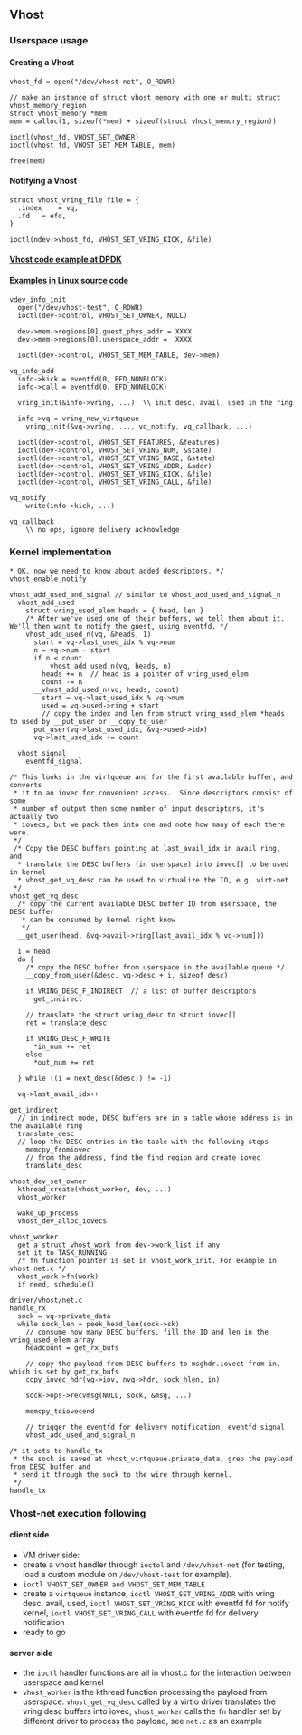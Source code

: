 ## Vhost

### Userspace usage

#### Creating a Vhost

```
vhost_fd = open("/dev/vhost-net", O_RDWR)

// make an instance of struct vhost_memory with one or multi struct vhost_memory_region
struct vhost_memory *mem
mem = calloc(1, sizeof(*mem) + sizeof(struct vhost_memory_region))

ioctl(vhost_fd, VHOST_SET_OWNER)
ioctl(vhost_fd, VHOST_SET_MEM_TABLE, mem)

free(mem)
```

#### Notifying a Vhost
```
struct vhost_vring_file file = {
  .index	= vq,
  .fd	= efd,
}

ioctl(ndev->vhost_fd, VHOST_SET_VRING_KICK, &file)
```

#### [Vhost code example at DPDK](https://doc.dpdk.org/api/examples_2vhost_blk_2vhost_blk_8c-example.html)

#### [Examples in Linux source code](https://elixir.bootlin.com/linux/v5.2.21/source/tools/virtio/virtio_test.c)

```
vdev_info_init
  open("/dev/vhost-test", O_RDWR)
  ioctl(dev->control, VHOST_SET_OWNER, NULL)

  dev->mem->regions[0].guest_phys_addr = XXXX
  dev->mem->regions[0].userspace_addr =  XXXX

  ioctl(dev->control, VHOST_SET_MEM_TABLE, dev->mem)

vq_info_add
  info->kick = eventfd(0, EFD_NONBLOCK)
  info->call = eventfd(0, EFD_NONBLOCK)

  vring_init(&info->vring, ...)  \\ init desc, avail, used in the ring

  info->vq = vring_new_virtqueue
    vring_init(&vq->vring, ..., vq_notify, vq_callback, ...)

  ioctl(dev->control, VHOST_SET_FEATURES, &features)
  ioctl(dev->control, VHOST_SET_VRING_NUM, &state)
  ioctl(dev->control, VHOST_SET_VRING_BASE, &state)
  ioctl(dev->control, VHOST_SET_VRING_ADDR, &addr)
  ioctl(dev->control, VHOST_SET_VRING_KICK, &file)
  ioctl(dev->control, VHOST_SET_VRING_CALL, &file)

vq_notify
    write(info->kick, ...)

vq_callback
    \\ no ops, ignore delivery acknowledge
```

### Kernel implementation

```
* OK, now we need to know about added descriptors. */
vhost_enable_notify

```

```
vhost_add_used_and_signal // similar to vhost_add_used_and_signal_n
  vhost_add_used
    struct vring_used_elem heads = { head, len }
    /* After we've used one of their buffers, we tell them about it.  We'll then want to notify the guest, using eventfd. */
    vhost_add_used_n(vq, &heads, 1)
      start = vq->last_used_idx % vq->num
      n = vq->num - start
      if n < count
        __vhost_add_used_n(vq, heads, n)
        heads += n  // head is a pointer of vring_used_elem
        count -= n
      __vhost_add_used_n(vq, heads, count)  
        start = vq->last_used_idx % vq->num
        used = vq->used->ring + start
        // copy the index and len from struct vring_used_elem *heads to used by __put_user or __copy_to_user
      put_user(vq->last_used_idx, &vq->used->idx)
      vq->last_used_idx += count

  vhost_signal
    eventfd_signal
```


```
/* This looks in the virtqueue and for the first available buffer, and converts
 * it to an iovec for convenient access.  Since descriptors consist of some
 * number of output then some number of input descriptors, it's actually two
 * iovecs, but we pack them into one and note how many of each there were.
 */
 /* Copy the DESC buffers pointing at last_avail_idx in avail ring, and
  * translate the DESC buffers (in userspace) into iovec[] to be used in kernel
  * vhost_get_vq_desc can be used to virtualize the IO, e.g. virt-net
 */
vhost_get_vq_desc
  /* copy the current available DESC buffer ID from userspace, the DESC buffer
   * can be consumed by kernel right know
   */
  __get_user(head, &vq->avail->ring[last_avail_idx % vq->num]))

  i = head
  do {
    /* copy the DESC buffer from userspace in the available queue */
    __copy_from_user(&desc, vq->desc + i, sizeof desc)

    if VRING_DESC_F_INDIRECT  // a list of buffer descriptors
      get_indirect

    // translate the struct vring_desc to struct iovec[]
    ret = translate_desc

    if VRING_DESC_F_WRITE
      *in_num += ret
    else
      *out_num += ret  

  } while ((i = next_desc(&desc)) != -1)

  vq->last_avail_idx++
```


```
get_indirect
  // in indirect mode, DESC buffers are in a table whose address is in the available ring
  translate_desc
  // loop the DESC entries in the table with the following steps
    memcpy_fromiovec
    // from the address, find the find_region and create iovec
    translate_desc

```


```
vhost_dev_set_owner
  kthread_create(vhost_worker, dev, ...)
  vhost_worker

  wake_up_process
  vhost_dev_alloc_iovecs
```

```
vhost_worker
  get a struct vhost_work from dev->work_list if any
  set it to TASK_RUNNING
  /* fn function pointer is set in vhost_work_init. For example in vhost net.c */
  vhost_work->fn(work)
  if need, schedule()
```


```
driver/vhost/net.c
handle_rx
  sock = vq->private_data
  while sock_len = peek_head_len(sock->sk)
    // consume how many DESC buffers, fill the ID and len in the vring_used_elem array
    headcount = get_rx_bufs

    // copy the payload from DESC buffers to msghdr.iovect from in, which is set by get_rx_bufs
    copy_iovec_hdr(vq->iov, nvq->hdr, sock_hlen, in)

    sock->ops->recvmsg(NULL, sock, &msg, ...)

    memcpy_toiovecend

    // trigger the eventfd for delivery notification, eventfd_signal
    vhost_add_used_and_signal_n
```

```
/* it sets to handle_tx
 * the sock is saved at vhost_virtqueue.private_data, grep the payload from DESC buffer and
 * send it through the sock to the wire through kernel.
 */
handle_tx

```
### Vhost-net execution following
#### client side
 - VM driver side:
  - create a vhost handler through `ioctol` and `/dev/vhost-net` (for testing, load a custom module on `/dev/vhost-test` for example).
  - `ioctl VHOST_SET_OWNER and VHOST_SET_MEM_TABLE`
  - create a `virtqueue` instance, `ioctl VHOST_SET_VRING_ADDR` with vring desc, avail, used, `ioctl VHOST_SET_VRING_KICK` with eventfd fd for notify kernel, `ioctl VHOST_SET_VRING_CALL` with eventfd fd for delivery notification
  - ready to go

#### server side
  - the `ioctl` handler functions are all in vhost.c for the interaction between userspace and kernel
  - `vhost_worker` is the kthread function processing the payload from userspace. `vhost_get_vq_desc` called by a virtio driver translates the vring desc buffers into iovec, `vhost_worker` calls the `fn` handler set by different driver to process the payload, see `net.c` as an example
